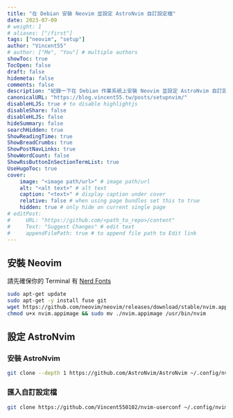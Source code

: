 ```yaml
---
title: "在 Debian 安裝 Neovim 並設定 AstroNvim 自訂設定檔"
date: 2023-07-09
# weight: 1
# aliases: ["/first"]
tags: ["neovim", "setup"]
author: "Vincent55"
# author: ["Me", "You"] # multiple authors
showToc: true
TocOpen: false
draft: false
hidemeta: false
comments: false
description: "紀錄一下在 Debian 作業系統上安裝 Neovim 並設定 AstroNvim 自訂設定檔"
canonicalURL: "https://blog.vincent55.tw/posts/setupnvim/"
disableHLJS: true # to disable highlightjs
disableShare: false
disableHLJS: false
hideSummary: false
searchHidden: true
ShowReadingTime: true
ShowBreadCrumbs: true
ShowPostNavLinks: true
ShowWordCount: false
ShowRssButtonInSectionTermList: true
UseHugoToc: true
cover:
    image: "<image path/url>" # image path/url
    alt: "<alt text>" # alt text
    caption: "<text>" # display caption under cover
    relative: false # when using page bundles set this to true
    hidden: true # only hide on current single page
# editPost:
#     URL: "https://github.com/<path_to_repo>/content"
#     Text: "Suggest Changes" # edit text
#     appendFilePath: true # to append file path to Edit link
---
```


## 安裝 Neovim

請先確保你的 Terminal 有 [Nerd Fonts](https://www.nerdfonts.com/font-downloads)

```bash
sudo apt-get update
sudo apt-get -y install fuse git
wget https://github.com/neovim/neovim/releases/download/stable/nvim.appimage
chmod u+x nvim.appimage && sudo mv ./nvim.appimage /usr/bin/nvim
```

## 設定 AstroNvim

### 安裝 AstroNvim

```bash
git clone --depth 1 https://github.com/AstroNvim/AstroNvim ~/.config/nvim && nvim
```

### 匯入自訂設定檔

```bash
git clone https://github.com/Vincent550102/nvim-userconf ~/.config/nvim/lua/user && nvim
```
